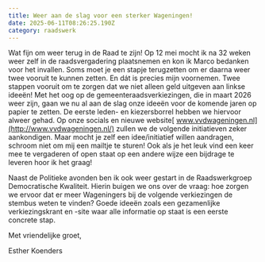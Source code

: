 ```yaml
---
title: Weer aan de slag voor een sterker Wageningen!
date: 2025-06-11T08:26:25.190Z
category: raadswerk
---
```

Wat fijn om weer terug in de Raad te zijn! Op 12 mei mocht ik na 32 weken weer zelf in de raadsvergadering plaatsnemen en kon ik Marco bedanken voor het invallen. Soms moet je een stapje terugzetten om er daarna weer twee vooruit te kunnen zetten. En dát is precies mijn voornemen. Twee stappen vooruit om te zorgen dat we niet alleen geld uitgeven aan linkse ideeën! Met het oog op de gemeenteraadsverkiezingen, die in maart 2026 weer zijn, gaan we nu al aan de slag onze ideeën voor de komende jaren op papier te zetten. De eerste leden- en kiezersborrel hebben we hiervoor alweer gehad. Op onze socials en nieuwe website[ www.vvdwageningen.nl](http://www.vvdwageningen.nl/) zullen we de volgende initiatieven zeker aankondigen. Maar mocht je zelf een idee/initiatief willen aandragen, schroom niet om mij een mailtje te sturen! Ook als je het leuk vind een keer mee te vergaderen of open staat op een andere wijze een bijdrage te leveren hoor ik het graag!

Naast de Politieke avonden ben ik ook weer gestart in de Raadswerkgroep Democratische Kwaliteit. Hierin buigen we ons over de vraag: hoe zorgen we ervoor dat er meer Wageningers bij de volgende verkiezingen de stembus weten te vinden? Goede ideeën zoals een gezamenlijke verkiezingskrant en -site waar alle informatie op staat is een eerste concrete stap.

Met vriendelijke groet,

Esther Koenders